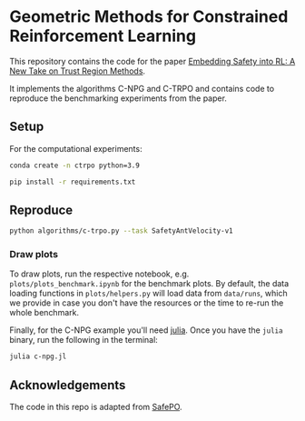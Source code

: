 # Geometric Methods for Constrained Reinforcement Learning
This repository contains the code for the paper [Embedding Safety into RL: A New Take on Trust Region Methods](https://arxiv.org/abs/2411.02957).

It implements the algorithms C-NPG and C-TRPO and contains code to reproduce the benchmarking experiments from the paper.

## Setup
For the computational experiments:
```bash
conda create -n ctrpo python=3.9
```
```bash
pip install -r requirements.txt
```

## Reproduce
```bash
python algorithms/c-trpo.py --task SafetyAntVelocity-v1
```

### Draw plots
To draw plots, run the respective notebook, e.g. `plots/plots_benchmark.ipynb` for the benchmark plots. 
By default, the data loading functions in `plots/helpers.py` will load data from `data/runs`, which we provide in case you don't have the resources or the time to re-run the whole benchmark.

Finally, for the C-NPG example you'll need [julia](https://julialang.org/downloads/). 
Once you have the `julia` binary, run the following in the terminal:

```bash
julia c-npg.jl
```

## Acknowledgements
The code in this repo is adapted from [SafePO](https://github.com/PKU-Alignment/Safe-Policy-Optimization).
